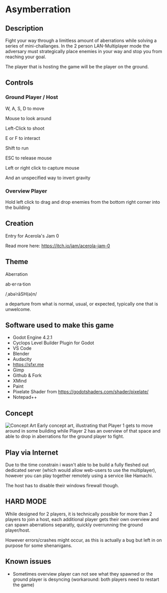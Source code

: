 # Asymberration

## Description
Fight your way through a limitless amount of aberrations while solving a series of mini-challanges.
In the 2 person LAN-Multiplayer mode the adversary must strategically place enemies in your way and stop you from reaching your goal.

The player that is hosting the game will be the player on the ground.

## Controls
### Ground Player / Host
W, A, S, D to move

Mouse to look around

Left-Click to shoot

E or F to interact

Shift to run

ESC to release mouse

Left or right click to capture mouse

And an unspecified way to invert gravity

### Overview Player
Hold left click to drag and drop enemies from the bottom right corner into the building

## Creation
Entry for Acerola's Jam 0 

Read more here: https://itch.io/jam/acerola-jam-0

## Theme
Aberration

ab·er·ra·tion

/ˌabəˈrāSH(ə)n/

a departure from what is normal, usual, or expected, typically one that is unwelcome. 

## Software used to make this game
- Godot Engine 4.2.1
- Cyclops Level Builder Plugin for Godot
- VS Code
- Blender
- Audacity
- https://sfxr.me
- Gimp
- Github & Fork
- XMind
- Paint
- Pixelate Shader from https://godotshaders.com/shader/pixelate/
- Notepad++

## Concept
![Concept Art](https://github.com/RustyPrime/AcerolaGameJam0_Aberration_Asymmetric/blob/main/.docs/conceptArt.png)
Early concept art, illustrating that Player 1 gets to move around in some building while Player 2 has an overview of that space and able to drop in aberrations for the ground player to fight.

## Play via Internet
Due to the time constrain i wasn't able to be build a fully fleshed out dedicated server (which would allow web-users to use the multiplayer), however you can play together remotely using a service like Hamachi.

The host has to disable their windows firewall though.

## HARD MODE
While designed for 2 players, it is technically possible for more than 2 players to join a host, each additional player gets their own overview and can spawn aberrations separatly, quickly overrunning the ground player/host.

However errors/crashes might occur, as this is actually a bug but left in on purpose for some shenanigans.

## Known issues
- Sometimes overview player can not see what they spawned or the ground player is desyncing (workaround: both players need to restart the game)
